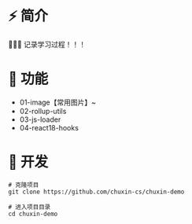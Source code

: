 # ⚡ 简介

🎉🎉🎉 记录学习过程！！！

# 🍰 功能

- 01-image【常用图片】~
- 02-rollup-utils
- 03-js-loader
- 04-react18-hooks

# 🚀 开发

```shell
# 克隆项目
git clone https://github.com/chuxin-cs/chuxin-demo

# 进入项目目录
cd chuxin-demo
```
